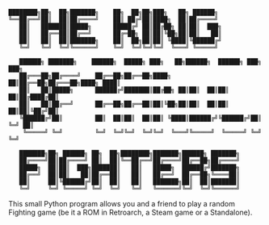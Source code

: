     ████████╗██╗  ██╗███████╗    ██╗  ██╗██╗███╗   ██╗ ██████╗                 
    ╚══██╔══╝██║  ██║██╔════╝    ██║ ██╔╝██║████╗  ██║██╔════╝                 
       ██║   ███████║█████╗      █████╔╝ ██║██╔██╗ ██║██║  ███╗                
       ██║   ██╔══██║██╔══╝      ██╔═██╗ ██║██║╚██╗██║██║   ██║                
       ██║   ██║  ██║███████╗    ██║  ██╗██║██║ ╚████║╚██████╔╝                
       ╚═╝   ╚═╝  ╚═╝╚══════╝    ╚═╝  ╚═╝╚═╝╚═╝  ╚═══╝ ╚═════╝                 
                                                                                
       ██████╗ ███████╗    ██████╗  █████╗ ███╗   ██╗██████╗  ██████╗ ███╗   ███╗
       ██╔═══██╗██╔════╝    ██╔══██╗██╔══██╗████╗  ██║██╔══██╗██╔═══██╗████╗ ████║
       ██║   ██║█████╗      ██████╔╝███████║██╔██╗ ██║██║  ██║██║   ██║██╔████╔██║
       ██║   ██║██╔══╝      ██╔══██╗██╔══██║██║╚██╗██║██║  ██║██║   ██║██║╚██╔╝██║
       ╚██████╔╝██║         ██║  ██║██║  ██║██║ ╚████║██████╔╝╚██████╔╝██║ ╚═╝ ██║
        ╚═════╝ ╚═╝         ╚═╝  ╚═╝╚═╝  ╚═╝╚═╝  ╚═══╝╚═════╝  ╚═════╝ ╚═╝     ╚═╝
                                                                               
       ███████╗██╗ ██████╗ ██╗  ██╗████████╗███████╗██████╗ ███████╗              
       ██╔════╝██║██╔════╝ ██║  ██║╚══██╔══╝██╔════╝██╔══██╗██╔════╝              
       █████╗  ██║██║  ███╗███████║   ██║   █████╗  ██████╔╝███████╗              
       ██╔══╝  ██║██║   ██║██╔══██║   ██║   ██╔══╝  ██╔══██╗╚════██║              
       ██║     ██║╚██████╔╝██║  ██║   ██║   ███████╗██║  ██║███████║              
       ╚═╝     ╚═╝ ╚═════╝ ╚═╝  ╚═╝   ╚═╝   ╚══════╝╚═╝  ╚═╝╚══════╝              

This small Python program allows you and a friend to play a random Fighting game (be it a ROM in Retroarch, a Steam game or a Standalone).